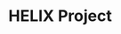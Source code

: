 <link rel="stylesheet" type="text/css" href="https://ryanyearsley.github.io/style.css">

# HELIX Project
